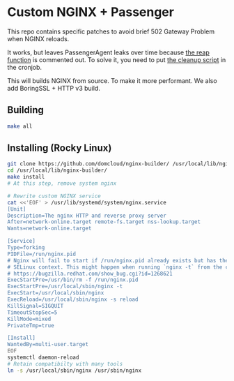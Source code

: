 # Custom NGINX + Passenger

This repo contains specific patches to avoid brief 502 Gateway Problem when NGINX reloads.

It works, but leaves PassengerAgent leaks over time because [the reap function](./passenger.diff) is commented out. To solve it, you need to put [the cleanup script](./cleanup.sh) in the cronjob.

This will builds NGINX from source. To make it more performant. We also add BoringSSL + HTTP v3 build.

## Building

```sh
make all
```
## Installing (Rocky Linux)

```sh
git clone https://github.com/domcloud/nginx-builder/ /usr/local/lib/nginx-builder
cd /usr/local/lib/nginx-builder/
make install
# At this step, remove system nginx

# Rewrite custom NGINX service
cat <<'EOF' > /usr/lib/systemd/system/nginx.service
[Unit]
Description=The nginx HTTP and reverse proxy server
After=network-online.target remote-fs.target nss-lookup.target
Wants=network-online.target

[Service]
Type=forking
PIDFile=/run/nginx.pid
# Nginx will fail to start if /run/nginx.pid already exists but has the wrong
# SELinux context. This might happen when running `nginx -t` from the cmdline.
# https://bugzilla.redhat.com/show_bug.cgi?id=1268621
ExecStartPre=/usr/bin/rm -f /run/nginx.pid
ExecStartPre=/usr/local/sbin/nginx -t
ExecStart=/usr/local/sbin/nginx
ExecReload=/usr/local/sbin/nginx -s reload
KillSignal=SIGQUIT
TimeoutStopSec=5
KillMode=mixed
PrivateTmp=true

[Install]
WantedBy=multi-user.target
EOF
systemctl daemon-reload
# Retain compatibilty with many tools
ln -s /usr/local/sbin/nginx /usr/sbin/nginx
```
